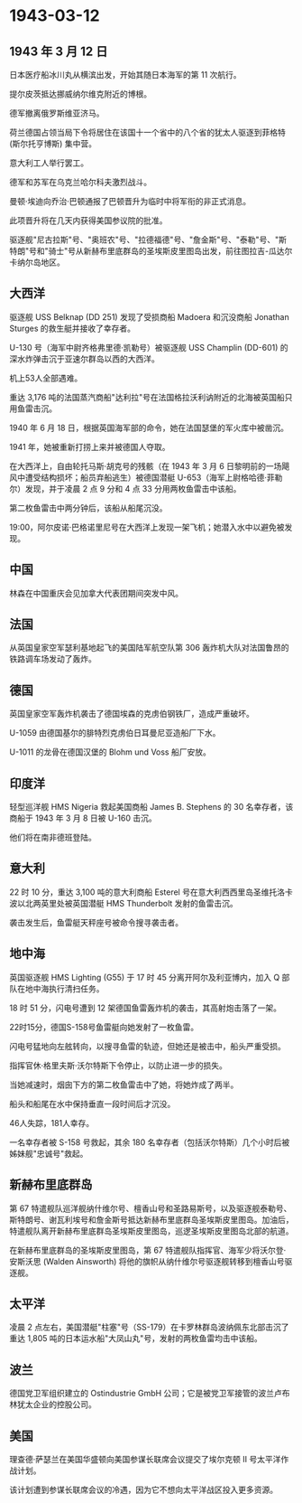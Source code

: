 # 1943-03-12

## 1943 年 3 月 12 日

日本医疗船冰川丸从横滨出发，开始其随日本海军的第 11 次航行。

提尔皮茨抵达挪威纳尔维克附近的博根。

德军撤离俄罗斯维亚济马。

荷兰德国占领当局下令将居住在该国十一个省中的八个省的犹太人驱逐到菲格特
(斯尔托亨博斯) 集中营。

意大利工人举行罢工。

德军和苏军在乌克兰哈尔科夫激烈战斗。

曼顿·埃迪向乔治·巴顿通报了巴顿晋升为临时中将军衔的非正式消息。

此项晋升将在几天内获得美国参议院的批准。

驱逐舰"尼古拉斯"号、"奥班农"号、"拉德福德"号、"詹金斯"号、"泰勒"号、"斯特朗"号和"骑士"号从新赫布里底群岛的圣埃斯皮里图岛出发，前往图拉吉-瓜达尔卡纳尔岛地区。

## 大西洋

驱逐舰 USS Belknap (DD 251) 发现了受损商船 Madoera 和沉没商船 Jonathan
Sturges 的救生艇并接收了幸存者。

U-130 号（海军中尉齐格弗里德·凯勒号）被驱逐舰 USS Champlin (DD-601)
的深水炸弹击沉于亚速尔群岛以西的大西洋。

机上53人全部遇难。

重达 3,176
吨的法国蒸汽商船"达利拉"号在法国格拉沃利讷附近的北海被英国船只用鱼雷击沉。

1940 年 6 月 18 日，根据英国海军部的命令，她在法国瑟堡的军火库中被凿沉。

1941 年，她被重新打捞上来并被德国人夺取。

在大西洋上，自由轮托马斯·胡克号的残骸（在 1943 年 3 月 6
日黎明前的一场飓风中遭受结构损坏；船员弃船逃生）被德国潜艇
U-653（海军上尉格哈德·菲勒尔）发现，并于凌晨 2 点 9 分和 4 点 33
分用两枚鱼雷击中该船。

第二枚鱼雷击中两分钟后，该船从船尾沉没。

19:00，阿尔皮诺·巴格诺里尼号在大西洋上发现一架飞机；她潜入水中以避免被发现。

## 中国

林森在中国重庆会见加拿大代表团期间突发中风。

## 法国

从英国皇家空军瑟利基地起飞的美国陆军航空队第 306
轰炸机大队对法国鲁昂的铁路调车场发动了轰炸。

## 德国

英国皇家空军轰炸机袭击了德国埃森的克虏伯钢铁厂，造成严重破坏。

U-1059 由德国基尔的腓特烈克虏伯日耳曼尼亚造船厂下水。

U-1011 的龙骨在德国汉堡的 Blohm und Voss 船厂安放。

## 印度洋

轻型巡洋舰 HMS Nigeria 救起美国商船 James B. Stephens 的 30
名幸存者，该商船于 1943 年 3 月 8 日被 U-160 击沉。

他们将在南非德班登陆。

## 意大利

22 时 10 分，重达 3,100 吨的意大利商船 Esterel
号在意大利西西里岛圣维托洛卡波以北两英里处被英国潜艇 HMS Thunderbolt
发射的鱼雷击沉。

袭击发生后，鱼雷艇天秤座号被命令搜寻袭击者。

## 地中海

英国驱逐舰 HMS Lighting (G55) 于 17 时 45 分离开阿尔及利亚博内，加入 Q
部队在地中海执行清扫任务。

18 时 51 分，闪电号遭到 12 架德国鱼雷轰炸机的袭击，其高射炮击落了一架。

22时15分，德国S-158号鱼雷艇向她发射了一枚鱼雷。

闪电号猛地向左舷转向，以搜寻鱼雷的轨迹，但她还是被击中，船头严重受损。

指挥官休·格里夫斯·沃尔特斯下令停止，以防止进一步的损失。

当她减速时，烟囱下方的第二枚鱼雷击中了她，将她炸成了两半。

船头和船尾在水中保持垂直一段时间后才沉没。

46人失踪，181人幸存。

一名幸存者被 S-158 号救起，其余 180
名幸存者（包括沃尔特斯）几个小时后被姊妹舰"忠诚号"救起。

## 新赫布里底群岛

第 67
特遣舰队巡洋舰纳什维尔号、檀香山号和圣路易斯号，以及驱逐舰泰勒号、斯特朗号、谢瓦利埃号和詹金斯号抵达新赫布里底群岛圣埃斯皮里图岛。加油后，特遣舰队离开新赫布里底群岛圣埃斯皮里图岛，巡逻圣埃斯皮里图岛北部的航道。

在新赫布里底群岛的圣埃斯皮里图岛，第 67
特遣舰队指挥官、海军少将沃尔登·安斯沃思 (Walden Ainsworth)
将他的旗帜从纳什维尔号驱逐舰转移到檀香山号驱逐舰。

## 太平洋

凌晨 2
点左右，美国潜艇"柱塞"号（SS-179）在卡罗林群岛波纳佩东北部击沉了重达
1,805 吨的日本运水船"大凤山丸"号，发射的两枚鱼雷均击中该船。

## 波兰

德国党卫军组织建立的 Ostindustrie GmbH
公司；它是被党卫军接管的波兰卢布林犹太企业的控股公司。

## 美国

理查德·萨瑟兰在美国华盛顿向美国参谋长联席会议提交了埃尔克顿 II
号太平洋作战计划。

该计划遭到参谋长联席会议的冷遇，因为它不想向太平洋战区投入更多资源。

